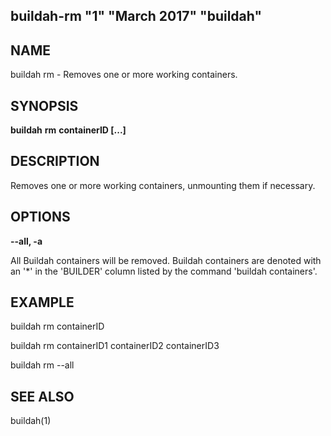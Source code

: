 ## buildah-rm "1" "March 2017" "buildah"

## NAME
buildah rm - Removes one or more working containers.

## SYNOPSIS
**buildah** **rm** **containerID [...]**

## DESCRIPTION
Removes one or more working containers, unmounting them if necessary.

## OPTIONS

**--all, -a**

All Buildah containers will be removed.  Buildah containers are denoted with an '*' in the 'BUILDER' column listed by the command 'buildah containers'.

## EXAMPLE

buildah rm containerID

buildah rm containerID1 containerID2 containerID3

buildah rm --all

## SEE ALSO
buildah(1)
